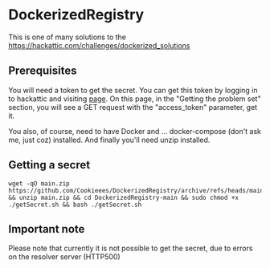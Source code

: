 # DockerizedRegistry
This is one of many solutions to the https://hackattic.com/challenges/dockerized_solutions

## Prerequisites
You will need a token to get the secret.
You can get this token by logging in to hackattic and visiting [page](https://hackattic.com/challenges/dockerized_solutions). 
On this page, in the "Getting the problem set" section, you will see a GET request with the "access_token" parameter, get it.

You also, of course, need to have Docker and ... docker-compose (don't ask me, just coz) installed.
And finally you'll need unzip installed.

## Getting a secret
```
wget -qO main.zip https://github.com/Cookieees/DockerizedRegistry/archive/refs/heads/main.zip && unzip main.zip && cd DockerizedRegistry-main && sudo chmod +x ./getSecret.sh && bash ./getSecret.sh
```
## Important note
Please note that currently it is not possible to get the secret, due to errors on the resolver server (HTTP500)
